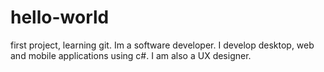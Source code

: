 # hello-world
first project, learning git.
Im a software developer.
I develop desktop, web and mobile applications using c#.
I am also a UX designer.
